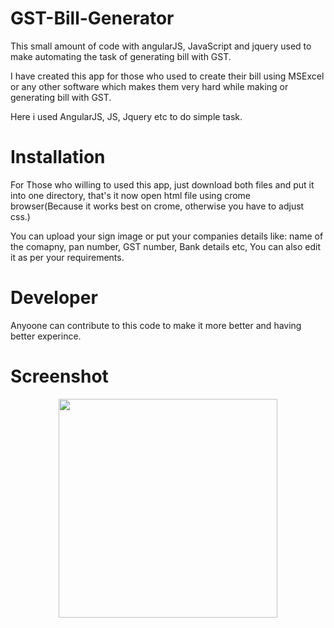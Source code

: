 # GST-Bill-Generator
This small amount of code with angularJS, JavaScript and jquery used to make automating the task of generating bill with GST.

I have created this app for those who used to create their bill using MSExcel or any other software which makes them very hard while making or generating bill with GST.

Here i used AngularJS, JS, Jquery etc to do simple task.

# Installation
For Those who willing to used this app, just download both files and put it into one directory, that's it now open html file using crome browser(Because it works best on crome, otherwise you have to adjust css.)

You can upload your sign image or put your companies details like: name of the comapny, pan number, GST number, Bank details etc, You can also edit it as per your requirements.

# Developer
Anyoone can contribute to this code to make it more better and having better experince.

# Screenshot

<p align="center">
  <img src="http://thebookstore.epizy.com/gst.jpg" width="350"/>

</p>
